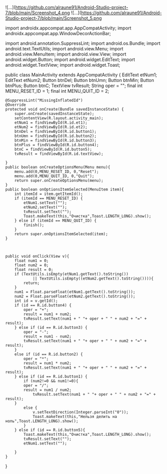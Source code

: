 ![...](https://github.com/alraune91/Android-Studio-project-7/blob/main/Screenshot_4.png
![...](https://github.com/alraune91/Android-Studio-project-7/blob/main/Screenshot_5.png



import androidx.appcompat.app.AppCompatActivity;
import androidx.appcompat.app.WindowDecorActionBar;

import android.annotation.SuppressLint;
import android.os.Bundle;
import android.text.TextUtils;
import android.view.Menu;
import android.view.MenuItem;
import android.view.View;
import android.widget.Button;
import android.widget.EditText;
import android.widget.TextView;
import android.widget.Toast;

public class MainActivity extends AppCompatActivity {
    EditText etNum1;
    EditText etNum2;
    Button btnDel;
    Button btnUmn;
    Button btnMin;
    Button btnPlus;
    Button btnC;
    TextView tvResult;
    String oper = "";
    final int MENU_RESET_ID = 1;
    final int MENU_QUIT_ID = 2;


    @SuppressLint("MissingInflatedId")
    @Override
    protected void onCreate(Bundle savedInstanceState) {
        super.onCreate(savedInstanceState);
        setContentView(R.layout.activity_main);
        etNum1 = findViewById(R.id.et1);
        etNum2 = findViewById(R.id.et2);
        btnDel = findViewById(R.id.button1);
        btnUmn = findViewById(R.id.button2);
        btnMin = findViewById(R.id.button3);
        btnPlus = findViewById(R.id.button4);
        btnC = findViewById(R.id.button5);
        tvResult = findViewById(R.id.textView);

    }
    public boolean onCreateOptionsMenu(Menu menu){
        menu.add(0,MENU_RESET_ID, 0,"Reset");
        menu.add(0,MENU_QUIT_ID, 0,"Quit");
        return super.onCreateOptionsMenu(menu);
    }
    public boolean onOptionsItemSelected(MenuItem item){
        int itemId = item.getItemId();
        if (itemId == MENU_RESET_ID) {
            etNum1.setText("");
            etNum2.setText("");
            tvResult.setText("");
            Toast.makeText(this,"Очистка",Toast.LENGTH_LONG).show();
        } else if (itemId == MENU_QUIT_ID) {
            finish();
        }
        return super.onOptionsItemSelected(item);
    }



    public void onClick(View v){
        float num1 = 0;
        float num2 = 0;
        float result = 0;
        if (TextUtils.isEmpty(etNum1.getText().toString())
                || TextUtils.isEmpty((etNum2.getText().toString()))){
            return;
        }
        num1 = Float.parseFloat(etNum1.getText().toString());
        num2 = Float.parseFloat(etNum2.getText().toString());
        int id = v.getId();
        if (id == R.id.button4) {
            oper = "+";
            result = num1 + num2;
            tvResult.setText(num1 + " "+ oper + " " + num2 + "=" + result);
        } else if (id == R.id.button3) {
            oper = "-";
            result = num1 - num2;
            tvResult.setText(num1 + " "+ oper + " " + num2 + "=" + result);
        }
        else if (id == R.id.button2) {
            oper = "*";
            result = num1 * num2;
            tvResult.setText(num1 + " "+ oper + " " + num2 + "=" + result);
        } else if (id == R.id.button1) {
            if (num2!=0 && num1!=0){
            oper = "/";
            result = num1 / num2;
                tvResult.setText(num1 + " "+ oper + " " + num2 + "=" + result);
        }
            else {
                v.setTextDirection(Integer.parseInt("0"));
                Toast.makeText(this,"Нельзя делить на ноль",Toast.LENGTH_LONG).show();
            }
        } else if (id == R.id.button5){
            Toast.makeText(this,"Очистка",Toast.LENGTH_LONG).show();
            tvResult.setText("");
            etNum1.setText("");

        }
    }
}
